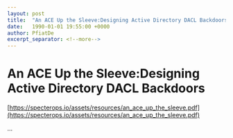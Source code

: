```yaml
---
layout: post
title:  "An ACE Up the Sleeve:Designing Active Directory DACL Backdoors"
date:   1990-01-01 19:55:00 +0000
author: PfiatDe
excerpt_separator: <!--more-->
---
```


# An ACE Up the Sleeve:Designing Active Directory DACL Backdoors
[https://specterops.io/assets/resources/an_ace_up_the_sleeve.pdf](https://specterops.io/assets/resources/an_ace_up_the_sleeve.pdf)

...
<!--more-->
